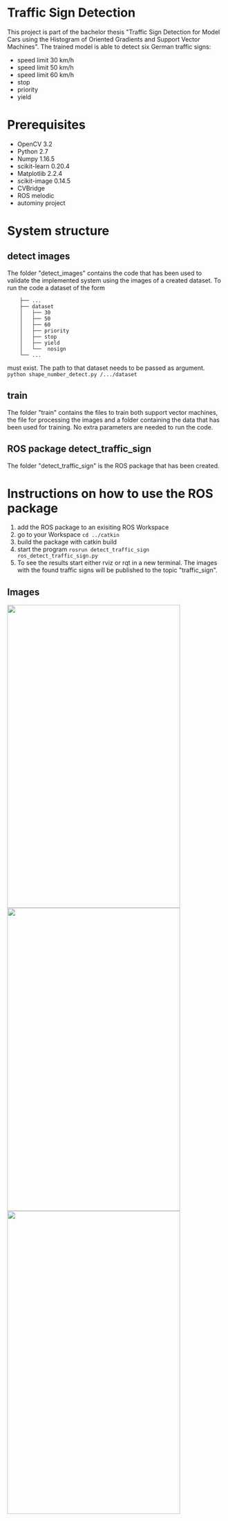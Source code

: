# Traffic Sign Detection

This project is part of the bachelor thesis "Traffic Sign Detection for Model Cars using the Histogram of Oriented Gradients and Support Vector Machines".
The trained model is able to detect six German traffic signs:

- speed limit 30 km/h
- speed limit 50 km/h
- speed limit 60 km/h
- stop
- priority
- yield

# Prerequisites

- OpenCV 3.2
- Python 2.7
- Numpy 1.16.5
- scikit-learn 0.20.4
- Matplotlib 2.2.4
- scikit-image 0.14.5
- CVBridge
- ROS melodic
- autominy project


# System structure

## detect images
The folder "detect_images" contains the code that has been used to validate the implemented system using the images of a created dataset.
To run the code a dataset of the form
```	.
	├── ...
	├── dataset
	│   ├── 30
	│   ├── 50
	│   ├── 60
	│   ├── priority
	│   ├── stop
	│   ├── yield
	│   └──  nosign
	└── ...
```
must exist. The path to that dataset needs to be passed as argument.
   ```python shape_number_detect.py /.../dataset ```

## train
The folder "train" contains the files to train both support vector machines, the file for processing the images and a folder containing the data that has been used for training.
No extra parameters are needed to run the code.

## ROS package detect_traffic_sign
The folder "detect_traffic_sign" is the ROS package that has been created.

# Instructions on how to use the ROS package
1. add the ROS package to an exisiting ROS Workspace
2. go to your Workspace
   ```cd ../catkin```
3. build the package with catkin build
4. start the program
   ```rosrun detect_traffic_sign ros_detect_traffic_sign.py```
3. To see the results start either rviz or rqt in a new terminal. The images with the found traffic signs will be published to the topic "traffic_sign".

## Images

<img src="https://user-images.githubusercontent.com/46397845/88280803-cbaedb00-cce6-11ea-8a73-31783e524b0d.jpg" height="700" width="400">
<img src="https://user-images.githubusercontent.com/46397845/88280795-c94c8100-cce6-11ea-9acf-bff941424a9f.jpg" height="700" width="400">
<img src="https://user-images.githubusercontent.com/46397845/88280797-ca7dae00-cce6-11ea-9547-81f260bf6f4a.jpg" height="700" width="400">
